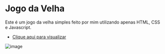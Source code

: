 # Jogo da Velha

Este é um jogo da velha simples feito por mim utilizando apenas HTML, CSS e Javascript.

* [Clique aqui para visualizar](https://diogofrr.github.io/jogo-da-velha/)

![image](https://user-images.githubusercontent.com/104373811/220975944-2bedafab-e187-4cf5-bc74-7f86ad21cbca.png)
